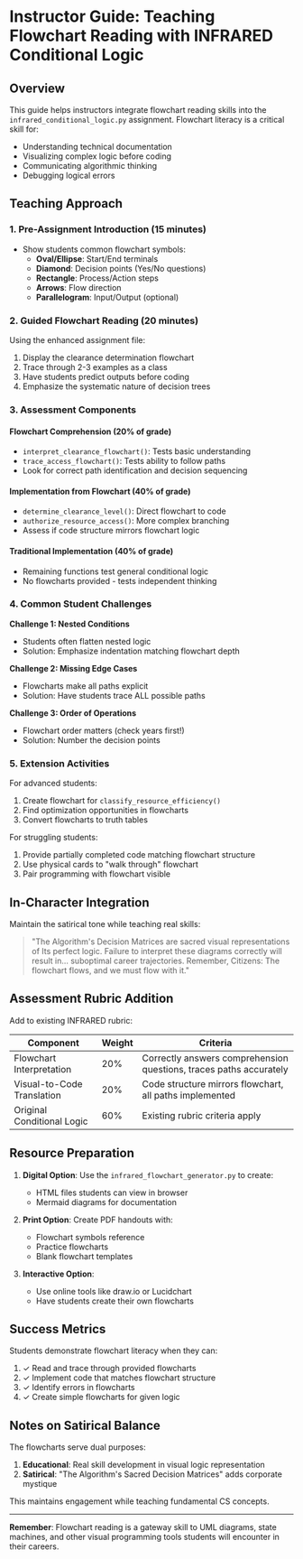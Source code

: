 # Instructor Guide: Teaching Flowchart Reading with INFRARED Conditional Logic

## Overview

This guide helps instructors integrate flowchart reading skills into the `infrared_conditional_logic.py` assignment. Flowchart literacy is a critical skill for:
- Understanding technical documentation
- Visualizing complex logic before coding
- Communicating algorithmic thinking
- Debugging logical errors

## Teaching Approach

### 1. Pre-Assignment Introduction (15 minutes)
- Show students common flowchart symbols:
  - **Oval/Ellipse**: Start/End terminals
  - **Diamond**: Decision points (Yes/No questions)
  - **Rectangle**: Process/Action steps
  - **Arrows**: Flow direction
  - **Parallelogram**: Input/Output (optional)

### 2. Guided Flowchart Reading (20 minutes)
Using the enhanced assignment file:
1. Display the clearance determination flowchart
2. Trace through 2-3 examples as a class
3. Have students predict outputs before coding
4. Emphasize the systematic nature of decision trees

### 3. Assessment Components

#### Flowchart Comprehension (20% of grade)
- `interpret_clearance_flowchart()`: Tests basic understanding
- `trace_access_flowchart()`: Tests ability to follow paths
- Look for correct path identification and decision sequencing

#### Implementation from Flowchart (40% of grade)
- `determine_clearance_level()`: Direct flowchart to code
- `authorize_resource_access()`: More complex branching
- Assess if code structure mirrors flowchart logic

#### Traditional Implementation (40% of grade)
- Remaining functions test general conditional logic
- No flowcharts provided - tests independent thinking

### 4. Common Student Challenges

**Challenge 1: Nested Conditions**
- Students often flatten nested logic
- Solution: Emphasize indentation matching flowchart depth

**Challenge 2: Missing Edge Cases**
- Flowcharts make all paths explicit
- Solution: Have students trace ALL possible paths

**Challenge 3: Order of Operations**
- Flowchart order matters (check years first!)
- Solution: Number the decision points

### 5. Extension Activities

For advanced students:
1. Create flowchart for `classify_resource_efficiency()`
2. Find optimization opportunities in flowcharts
3. Convert flowcharts to truth tables

For struggling students:
1. Provide partially completed code matching flowchart structure
2. Use physical cards to "walk through" flowchart
3. Pair programming with flowchart visible

## In-Character Integration

Maintain the satirical tone while teaching real skills:

> "The Algorithm's Decision Matrices are sacred visual representations of Its perfect logic. 
> Failure to interpret these diagrams correctly will result in... suboptimal career trajectories.
> Remember, Citizens: The flowchart flows, and we must flow with it."

## Assessment Rubric Addition

Add to existing INFRARED rubric:

| Component | Weight | Criteria |
|-----------|--------|----------|
| Flowchart Interpretation | 20% | Correctly answers comprehension questions, traces paths accurately |
| Visual-to-Code Translation | 20% | Code structure mirrors flowchart, all paths implemented |
| Original Conditional Logic | 60% | Existing rubric criteria apply |

## Resource Preparation

1. **Digital Option**: Use the `infrared_flowchart_generator.py` to create:
   - HTML files students can view in browser
   - Mermaid diagrams for documentation

2. **Print Option**: Create PDF handouts with:
   - Flowchart symbols reference
   - Practice flowcharts
   - Blank flowchart templates

3. **Interactive Option**: 
   - Use online tools like draw.io or Lucidchart
   - Have students create their own flowcharts

## Success Metrics

Students demonstrate flowchart literacy when they can:
1. ✓ Read and trace through provided flowcharts
2. ✓ Implement code that matches flowchart structure
3. ✓ Identify errors in flowcharts
4. ✓ Create simple flowcharts for given logic

## Notes on Satirical Balance

The flowcharts serve dual purposes:
1. **Educational**: Real skill development in visual logic representation
2. **Satirical**: "The Algorithm's Sacred Decision Matrices" adds corporate mystique

This maintains engagement while teaching fundamental CS concepts.

---

**Remember**: Flowchart reading is a gateway skill to UML diagrams, state machines, and other visual programming tools students will encounter in their careers.